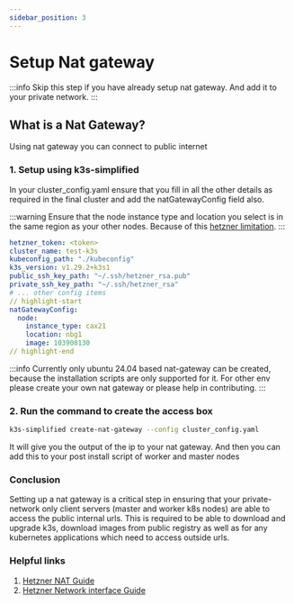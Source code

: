 ```yaml
---
sidebar_position: 3
---
```


# Setup Nat gateway

:::info
Skip this step if you have already setup nat gateway. And add it to your private network.
:::

## What is a Nat Gateway?

Using nat gateway you can connect to public internet

### 1. Setup using k3s-simplified

In your cluster_config.yaml ensure that you fill in all the other details as required in the final cluster and add the natGatewayConfig field also.

:::warning
Ensure that the node instance type and location you select is in the same region as your other nodes. Because of this [hetzner limitation](https://docs.hetzner.com/cloud/general/locations/#are-there-any-restrictions).
:::

```yaml
hetzner_token: <token>
cluster_name: test-k3s
kubeconfig_path: "./kubeconfig"
k3s_version: v1.29.2+k3s1
public_ssh_key_path: "~/.ssh/hetzner_rsa.pub"
private_ssh_key_path: "~/.ssh/hetzner_rsa"
# ... other config items
// highlight-start
natGatewayConfig:
  node:
    instance_type: cax21
    location: nbg1
    image: 103908130
// highlight-end
```
:::info
Currently only ubuntu 24.04 based nat-gateway can be created, because the installation scripts are only supported for it. For other env please create your own nat gateway or please help in contributing.
:::

### 2. Run the command to create the access box

```bash
k3s-simplified create-nat-gateway --config cluster_config.yaml
```

It will give you the output of the ip to your nat gateway. And then you can add this to your post install script of worker and master nodes

### Conclusion

Setting up a nat gateway is a critical step in ensuring that your private-network only client servers (master and worker k8s nodes) are able to access the public internal urls. This is required to be able to download and upgrade k3s, download images from public registry as well as for any kubernetes applications which need to access outside urls.

### Helpful links
1. [Hetzner NAT Guide](https://community.hetzner.com/tutorials/how-to-set-up-nat-for-cloud-networks)
2. [Hetzner Network interface Guide](https://docs.hetzner.com/cloud/networks/server-configuration/#debian--ubuntu)